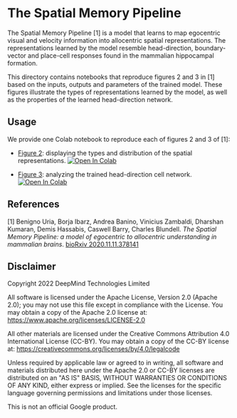 # The Spatial Memory Pipeline

The Spatial Memory Pipeline [1] is a model that learns to map egocentric visual
and velocity information into allocentric spatial representations. The
representations learned by the model resemble head-direction, boundary-vector
and place-cell responses found in the mammalian hippocampal formation.

This directory contains notebooks that reproduce figures 2 and 3 in [1] based
on the inputs, outputs and parameters of the trained model. These figures
illustrate the types of representations learned by the model, as well as
the properties of the learned head-direction network.

## Usage

We provide one Colab notebook to reproduce each of figures 2 and 3 of [1]:

* [Figure 2](https://colab.research.google.com/github/deepmind/spatial_memory_pipeline/blob/master/figure_2.ipynb): displaying the types and distribution of the
  spatial representations. [![Open In Colab](https://colab.research.google.com/assets/colab-badge.svg)](https://colab.research.google.com/github/deepmind/spatial_memory_pipeline/blob/master/figure_2.ipynb)

* [Figure 3](https://colab.research.google.com/github/deepmind/spatial_memory_pipeline/blob/master/figure_3.ipynb): analyzing the trained head-direction cell network. [![Open In Colab](https://colab.research.google.com/assets/colab-badge.svg)](https://colab.research.google.com/github/deepmind/spatial_memory_pipeline/blob/master/figure_3.ipynb)

## References

[1] Benigno Uria, Borja Ibarz, Andrea Banino, Vinicius Zambaldi,
Dharshan Kumaran, Demis Hassabis, Caswell Barry, Charles Blundell.
*The Spatial Memory Pipeline: a model of egocentric to allocentric
understanding in mammalian brains*. [bioRxiv 2020.11.11.378141](https://www.biorxiv.org/content/10.1101/2020.11.11.378141v1.full)

## Disclaimer

Copyright 2022 DeepMind Technologies Limited

All software is licensed under the Apache License, Version 2.0 (Apache 2.0); you may not use this file except in compliance with the License. You may obtain a copy of the Apache 2.0 license at: https://www.apache.org/licenses/LICENSE-2.0

All other materials are licensed under the Creative Commons Attribution 4.0 International License (CC-BY).  You may obtain a copy of the CC-BY license at: https://creativecommons.org/licenses/by/4.0/legalcode

Unless required by applicable law or agreed to in writing, all software and materials distributed here under the Apache 2.0 or CC-BY licenses are distributed on an "AS IS" BASIS, WITHOUT WARRANTIES OR CONDITIONS OF ANY KIND, either express or implied. See the licenses for the specific language governing permissions and limitations under those licenses.

This is not an official Google product.
